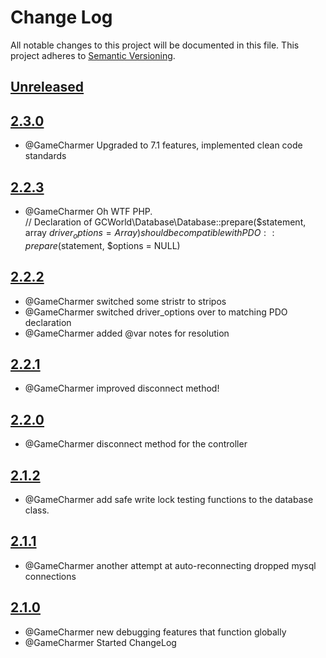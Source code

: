 # Change Log
All notable changes to this project will be documented in this file.
This project adheres to [Semantic Versioning](http://semver.org/).

## [Unreleased](https://gitlab.konghack.com/GCWorld/Database)



## [2.3.0](https://gitlab.konghack.com/GCWorld/Database/compare/2.2.3...2.3.0)
 - @GameCharmer Upgraded to 7.1 features, implemented clean code standards


## [2.2.3](https://gitlab.konghack.com/GCWorld/Database/compare/2.2.2...2.2.3)
 - @GameCharmer Oh WTF PHP.  
 // Declaration of GCWorld\Database\Database::prepare($statement, array $driver_options = Array) should be compatible with PDO::prepare($statement, $options = NULL)  



## [2.2.2](https://gitlab.konghack.com/GCWorld/Database/compare/2.2.1...2.2.2)
 - @GameCharmer switched some stristr to stripos
 - @GameCharmer switched driver_options over to matching PDO declaration
 - @GameCharmer added @var notes for resolution


## [2.2.1](https://gitlab.konghack.com/GCWorld/Database/compare/2.2.0...2.2.1)
 - @GameCharmer improved disconnect method!


## [2.2.0](https://gitlab.konghack.com/GCWorld/Database/compare/2.1.2...2.2.0)
 - @GameCharmer disconnect method for the controller


## [2.1.2](https://gitlab.konghack.com/GCWorld/Database/compare/2.1.1...2.1.2)
 - @GameCharmer add safe write lock testing functions to the database class.


## [2.1.1](https://gitlab.konghack.com/GCWorld/Database/compare/2.1.0...2.1.1)
 - @GameCharmer another attempt at auto-reconnecting dropped mysql connections


## [2.1.0](https://gitlab.konghack.com/GCWorld/Database/compare/2.0.3...2.1.0)
 - @GameCharmer new debugging features that function globally
 - @GameCharmer Started ChangeLog

